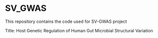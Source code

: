 # SV_GWAS
This repository contains the code used for SV-GWAS project

Title: Host Genetic Regulation of Human Gut Microbial Structural Variation
